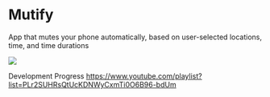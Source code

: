 # Mutify
App that mutes your phone automatically, based on user-selected locations, time, and time durations


[![](http://img.youtube.com/vi/zVScPfhnHts/0.jpg)](https://www.youtube.com/watch?v=BRWwD41amaU "")


Development Progress
https://www.youtube.com/playlist?list=PLr2SUHRsQtUcKDNWyCxmTi0O6B96-bdUm

